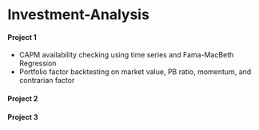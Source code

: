 # Investment-Analysis
#### Project 1
- CAPM availability checking using time series and Fama-MacBeth Regression
- Portfolio factor backtesting on market value, PB ratio, momentum, and contrarian factor

#### Project 2



#### Project 3

